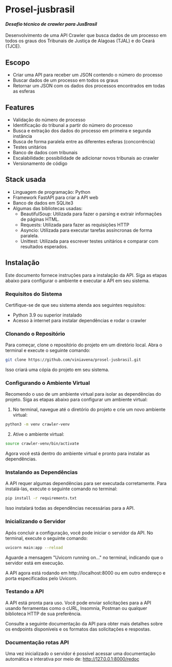 # Prosel-jusbrasil

#### _Desafio técnico de crawler para JusBrasil_

Desenvolvimento de uma API Crawler que busca dados de um processo em todos os graus dos Tribunais de Justiça de Alagoas (TJAL) e do Ceará (TJCE).

## Escopo

- Criar uma API para receber um JSON contendo o número do processo
- Buscar dados de um processo em todos os graus
- Retornar um JSON com os dados dos processos encontrados em todas as esferas

## Features

- Validação do número de processo
- Identificação do tribunal a partir do número do processo
- Busca e extração dos dados do processo em primeira e segunda instância
- Busca de forma paralela entre as diferentes esferas (concorrência)
- Testes unitários
- Banco de dados com tribunais
- Escalabilidade: possibilidade de adicionar novos tribunais ao crawler
- Versionamento de código

## Stack usada

- Linguagem de programação: Python
- Framework FastAPI para criar a API web
- Banco de dados em SQLite3
- Algumas das bibliotecas usadas:
  - BeautifulSoup: Utilizada para fazer o parsing e extrair informações de páginas HTML.
  - Requests: Utilizada para fazer as requisições HTTP
  - Asyncio: Utilizada para executar tarefas assíncronas de forma paralela.
  - Unittest: Utilizada para escrever testes unitários e comparar com resultados esperados.

## Instalação

Este documento fornece instruções para a instalação da API. Siga as etapas abaixo para configurar o ambiente e executar a API em seu sistema.

### Requisitos do Sistema

Certifique-se de que seu sistema atenda aos seguintes requisitos:

- Python 3.9 ou superior instalado
- Acesso à internet para instalar dependências e rodar o crawler

### Clonando o Repositório

Para começar, clone o repositório do projeto em um diretório local. Abra o terminal e execute o seguinte comando:

```bash
git clone https://github.com/viniavena/prosel-jusbrasil.git
```

Isso criará uma cópia do projeto em seu sistema.

### Configurando o Ambiente Virtual

Recomendo o uso de um ambiente virtual para isolar as dependências do projeto. Siga as etapas abaixo para configurar um ambiente virtual:

1. No terminal, navegue até o diretório do projeto e crie um novo ambiente virtual:

```bash
python3 -m venv crawler-venv
```

2. Ative o ambiente virtual:

```bash
source crawler-venv/bin/activate
```

Agora você está dentro do ambiente virtual e pronto para instalar as dependências.

### Instalando as Dependências

A API requer algumas dependências para ser executada corretamente. Para instalá-las, execute o seguinte comando no terminal:

```bash
pip install -r requirements.txt
```

Isso instalará todas as dependências necessárias para a API.

### Inicializando o Servidor

Após concluir a configuração, você pode iniciar o servidor da API. No terminal, execute o seguinte comando:

```bash
uvicorn main:app --reload
```

Aguarde a mensagem "Uvicorn running on..." no terminal, indicando que o servidor está em execução.

A API agora está rodando em http://localhost:8000 ou em outro endereço e porta especificados pelo Uvicorn.

### Testando a API

A API está pronta para uso. Você pode enviar solicitações para a API usando ferramentas como o cURL, Insomnia, Postman ou qualquer biblioteca HTTP de sua preferência.

Consulte a seguinte documentação da API para obter mais detalhes sobre os endpoints disponíveis e os formatos das solicitações e respostas.

### Documentação rotas API

Uma vez inicializado o servidor é possível acessar uma documentação automática e interativa por meio de: http://127.0.0.1:8000/redoc
